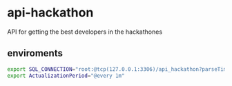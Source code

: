 # api-hackathon
API for getting the best developers in the hackathones


## enviroments

```sh
export SQL_CONNECTION="root:@tcp(127.0.0.1:3306)/api_hackathon?parseTime=True"
export ActualizationPeriod="@every 1m"
```